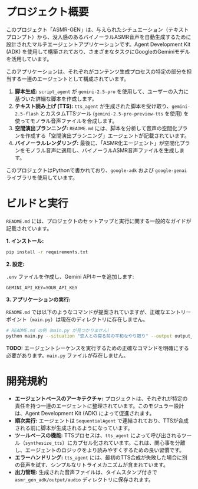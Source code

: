 # プロジェクト概要

このプロジェクト「ASMR-GEN」は、与えられたシチュエーション（テキストプロンプト）から、没入感のあるバイノーラルASMR音声を自動生成するために設計されたマルチエージェントアプリケーションです。Agent Development Kit (ADK) を使用して構築されており、さまざまなタスクにGoogleのGeminiモデルを活用しています。

このアプリケーションは、それぞれがコンテンツ生成プロセスの特定の部分を担当する一連のエージェントとして構成されています。

1.  **脚本生成:** `script_agent` が `gemini-2.5-pro` を使用して、ユーザーの入力に基づいた詳細な脚本を作成します。
2.  **テキスト読み上げ (TTS):** `tts_agent` が生成された脚本を受け取り、`gemini-2.5-flash` とカスタムTTSツール (`gemini-2.5-pro-preview-tts` を使用) を使ってモノラル音声ファイルを合成します。
3.  **空間演出プランニング:** `README.md` には、脚本を分析して音声の空間化プランを作成する「空間演出プランニング」エージェントが記載されています。
4.  **バイノーラルレンダリング:** 最後に、「ASMR化エージェント」が空間化プランをモノラル音声に適用し、バイノーラルASMR音声ファイルを生成します。

このプロジェクトはPythonで書かれており、`google-adk` および `google-genai` ライブラリを使用しています。

# ビルドと実行

`README.md` には、プロジェクトのセットアップと実行に関する一般的なガイドが記載されています。

**1. インストール:**

```bash
pip install -r requirements.txt
```

**2. 設定:**

`.env` ファイルを作成し、Gemini APIキーを追加します:

```
GEMINI_API_KEY=YOUR_API_KEY
```

**3. アプリケーションの実行:**

`README.md` では以下のようなコマンドが提案されていますが、正確なエントリーポイント（`main.py`）は現在のディレクトリに存在しません。

```bash
# README.md の例（main.py が見つかりません）
python main.py --situation "恋人との寝る前の平和なやり取り" --output output_asmr.wav
```

**TODO:** エージェントシーケンスを実行するための正確なコマンドを明確にする必要があります。`main.py` ファイルが存在しません。

# 開発規約

*   **エージェントベースのアーキテクチャ:** プロジェクトは、それぞれが特定の責任を持つ一連のエージェントに整理されています。このモジュラー設計は、Agent Development Kit (ADK) によって促進されます。
*   **順次実行:** エージェントは `SequentialAgent` で連結されており、TTSが合成される前に脚本が生成されるようになっています。
*   **ツールベースの機能:** TTSプロセスは、`tts_agent` によって呼び出されるツール（`synthesize_tts`）にカプセル化されています。これは、関心事を分離し、エージェントのロジックをより読みやすくするための良い習慣です。
*   **エラーハンドリング:** `tts_agent` には、最初のTTS合成が失敗した場合に別の音声を試す、シンプルなリトライメカニズムが含まれています。
*   **出力管理:** 生成された音声ファイルは、タイムスタンプ付きで `asmr_gen_adk/output/audio` ディレクトリに保存されます。
